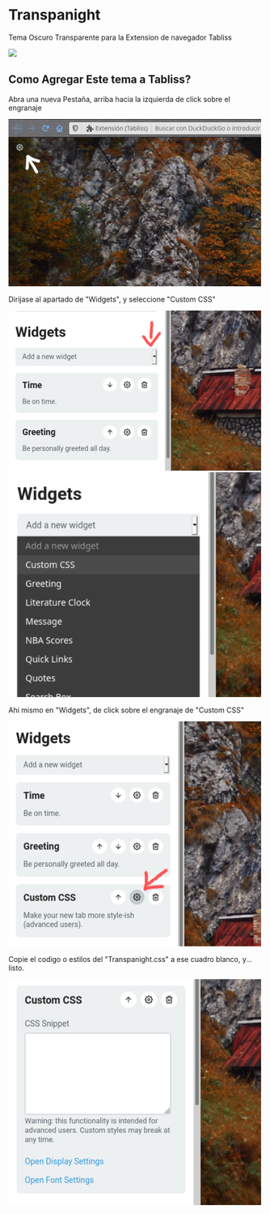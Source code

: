 # Transpanight

Tema Oscuro Transparente para la Extension de navegador Tabliss

<img src="Capturas/Captura_de_pantalla.png">

## Como Agregar Este tema a Tabliss?

Abra una nueva Pestaña, arriba hacia la izquierda de click sobre el engranaje

<img src="Capturas/1.png" width="500">

Dirijase al apartado de "Widgets", y seleccione "Custom CSS"

<img src="Capturas/2.png" width="500">

<img src="Capturas/3.png" width="500">

Ahi mismo en "Widgets", de click sobre el engranaje de "Custom CSS"

<img src="Capturas/4.png" width="500">

Copie el codigo o estilos del "Transpanight.css" a ese cuadro blanco, y... listo.

<img src="Capturas/5.png" width="500">
